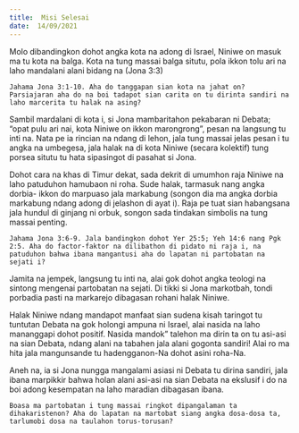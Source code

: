 ```yaml
---
title:  Misi Selesai
date:  14/09/2021
---
```


Molo dibandingkon dohot angka kota na adong di Israel, Niniwe on masuk ma tu kota na balga. Kota na tung massai balga situtu, pola ikkon tolu ari na laho mandalani alani bidang na (Jona 3:3)

`Jahama Jona 3:1-10. Aha do tanggapan sian kota na jahat on? Parsiajaran aha do na boi tadapot sian carita on tu dirinta sandiri na laho marcerita tu halak na asing?`

Sambil mardalani di kota i, si Jona mambaritahon pekabaran ni Debata; “opat pulu ari nai, kota Niniwe on ikkon marongrong”, pesan na langsung tu inti na. Nata pe ia rincian na ndang di lehon, jala tung massai jelas pesan i tu angka na umbegesa, jala halak na di kota Niniwe (secara kolektif) tung porsea situtu tu hata sipasingot di pasahat si Jona.

Dohot cara na khas di Timur dekat, sada dekrit di umumhon raja Niniwe na laho patuduhon hamubaon ni roha. Sude halak, tarmasuk nang angka dorbia- ikkon do marpuaso jala markabung (songon dia ma angka dorbia markabung ndang adong di jelashon di ayat i). Raja pe tuat sian habangsana jala hundul di ginjang ni orbuk, songon sada tindakan simbolis na tung massai penting.

`Jahama Jona 3:6-9. Jala bandingkon dohot Yer 25:5; Yeh 14:6 nang Pgk 2:5. Aha do factor-faktor na dilibathon di pidato ni raja i, na patuduhon bahwa ibana mangantusi aha do lapatan ni partobatan na sejati i?`

Jamita na jempek, langsung tu inti na, alai gok dohot angka teologi na sintong mengenai partobatan na sejati. Di tikki si Jona markotbah, tondi porbadia pasti na markarejo dibagasan rohani halak Niniwe.

Halak Niniwe ndang mandapot manfaat sian sudena kisah taringot tu tuntutan Debata na gok holongi ampuna ni Israel, alai nasida na laho mananggapi dohot positif. Nasida mandok” talehon ma dirin ta on tu asi-asi na sian Debata, ndang alani na tabahen jala alani gogonta sandiri! Alai ro ma hita jala mangunsande tu hadengganon-Na dohot asini roha-Na.

Aneh na, ia si Jona nungga mangalami asiasi ni Debata tu dirina sandiri, jala ibana marpikkir bahwa holan alani asi-asi na sian Debata na ekslusif i do na boi adong kesempatan na laho maradian dibagasan ibana.

`Boasa ma partobatan i tung massai ringkot dipangalaman ta dihakaristenon? Aha do lapatan na martobat siang angka dosa-dosa ta, tarlumobi dosa na taulahon torus-torusan?`